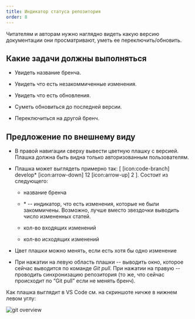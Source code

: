 ```yaml
---
title: Индикатор статуса репозитория
order: 8
---
```


Читателям и авторам нужно наглядно видеть какую версию документации они просматривают, уметь ее переключить/обновить.

## Какие задачи должны выполняться

- Увидеть название бренча.

- Увидеть что есть незакоммиченные изменения.

- Увидеть что есть обновления.

- Суметь обновиться до последней версии.

- Переключиться на другой бренч.

## Предложение по внешнему виду

- В правой навигации сверху вывести цветную плашку с версией. Плашка должна быть видна только авторизованным пользователям.

- Плашка может выглядеть примерно так: \[  [icon:code-branch] develop\*   [icon:arrow-down] 12   [icon:arrow-up] 2   \]. Состоит из следующего:

   - название бренча

   - \* -- индикатор, что есть изменения, которые не были закоммичены. Возможно, лучше вместо звездочки выводить число измененных статей.

   - кол-во входящих изменений

   - кол-во исходящих изменений

- Цвет плашки можно менять, если есть хотя бы одно изменение

- При нажатии на левую область плашки -- выводить окно, которое сейчас выводится по команде *Git pull*. При нажатии на правую -- проводить синхронизацию репозитория (то же, что сейчас происходит по “Git pull” если не менять бренч).

Как плашка выглядит в VS Code см. на скриншоте ничже в нижнем левом углу: 

![git overview](https://vscode-docs.readthedocs.io/en/latest/editor/images/versioncontrol/overview.png)